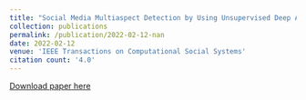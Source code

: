 ```yaml
---
title: "Social Media Multiaspect Detection by Using Unsupervised Deep Active Attention"
collection: publications
permalink: /publication/2022-02-12-nan
date: 2022-02-12
venue: 'IEEE Transactions on Computational Social Systems'
citation count: '4.0'
---
```

[Download paper here](https://scholar.google.com/citations?view_op=view_citation&hl=en&user=CCckbEUAAAAJ&cstart=20&pagesize=80&citation_for_view=CCckbEUAAAAJ:IUKN3-7HHlwC)
